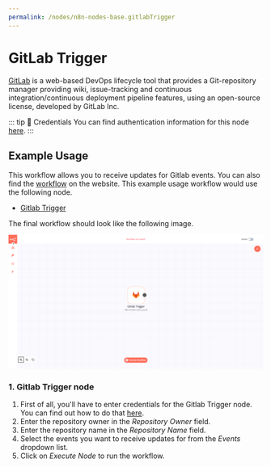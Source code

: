 ```yaml
---
permalink: /nodes/n8n-nodes-base.gitlabTrigger
---
```


# GitLab Trigger

[GitLab](https://gitlab.com/) is a web-based DevOps lifecycle tool that provides a Git-repository manager providing wiki, issue-tracking and continuous integration/continuous deployment pipeline features, using an open-source license, developed by GitLab Inc.

::: tip 🔑 Credentials
You can find authentication information for this node [here](../../../credentials/Gitlab/README.md).
:::


## Example Usage

This workflow allows you to receive updates for Gitlab events. You can also find the [workflow](https://n8n.io/workflows/528) on the website. This example usage workflow would use the following node.
- [Gitlab Trigger]()

The final workflow should look like the following image.

![A workflow with the Gitlab Trigger node](./workflow.png)


### 1. Gitlab Trigger node

1. First of all, you'll have to enter credentials for the Gitlab Trigger node. You can find out how to do that [here](../../../credentials/Gitlab/README.md).
2. Enter the repository owner in the *Repository Owner* field.
3. Enter the repository name in the *Repository Name* field.
4. Select the events you want to receive updates for from the *Events* dropdown list.
5. Click on *Execute Node* to run the workflow.
